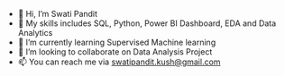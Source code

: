- 👋 Hi, I’m Swati Pandit
- 👀 My skills includes SQL, Python, Power BI Dashboard, EDA and Data Analytics
- 🌱 I’m currently learning Supervised Machine learning
- 💞️ I’m looking to collaborate on Data Analysis Project 
- 📫 You can reach me via swatipandit.kush@gmail.com

<!---
swati1156/swati1156 is a ✨ special ✨ repository because its `README.md` (this file) appears on your GitHub profile.
You can click the Preview link to take a look at your changes.
--->
